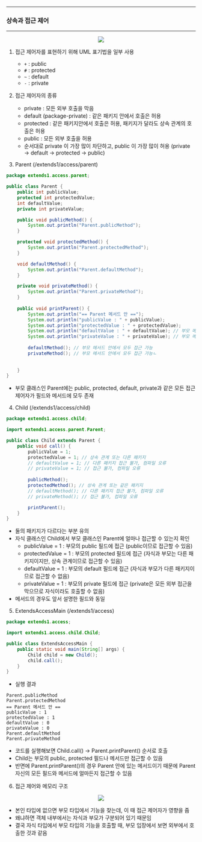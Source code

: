 -----
### 상속과 접근 제어
-----
<div align="center">
<img src="https://github.com/user-attachments/assets/3373a90c-ab67-4801-882e-8eae85bfbf2f">
</div>

1. 접근 제어자를 표현하기 위해 UML 표기법을 일부 사용
    - ```+``` : public
    - ```#``` : protected
    - ```~``` : default
    - ```-``` : private

2. 접근 제어자의 종류
    - private : 모든 외부 호출을 막음
    - default (package-private) : 같은 패키지 안에서 호출은 허용
    - protected : 같은 패키지안에서 호출은 허용, 패키지가 달라도 상속 관계의 호출은 허용
    - public : 모든 외부 호출을 허용
    - 순서대로 private 이 가장 많이 차단하고, public 이 가장 많이 허용 (private → default → protected → public)

3. Parent (/extends1/access/parent)
```java
package extends1.access.parent;

public class Parent {
    public int publicValue;
    protected int protectedValue;
    int defaultValue;
    private int privateValue;

    public void publicMethod() {
        System.out.println("Parent.publicMethod");
    }

    protected void protectedMethod() {
        System.out.println("Parent.protectedMethod");
    }

    void defaultMethod() {
        System.out.println("Parent.defaultMethod");
    }

    private void privateMethod() {
        System.out.println("Parent.privateMethod");
    }
    
    public void printParent() {
        System.out.println("== Parent 메서드 안 ==");
        System.out.println("publicValue : " + publicValue);
        System.out.println("protectedValue : " + protectedValue);
        System.out.println("defaultValue : " + defaultValue); // 부모 메서드 안에서 접근 가능
        System.out.println("privateValue : " + privateValue); // 부모 메서드 안에서 접근 가능
        
        defaultMethod(); // 부모 메서드 안에서 모두 접근 가능
        privateMethod(); // 부모 메서드 안에서 모두 접근 가능ㄴ
        
        
    }
}
```
  - 부모 클래스인 Parent에는 public, protected, default, private과 같은 모든 접근 제어자가 필드와 메서드에 모두 존재


4. Child (/extends1/access/child)
```java
package extends1.access.child;

import extends1.access.parent.Parent;

public class Child extends Parent {
    public void call() {
        publicValue = 1;
        protectedValue = 1; // 상속 관계 또는 다른 패키지
        // defaultValue = 1; // 다른 패키지 접근 불가, 컴파일 오류
        // privateValue = 1; // 접근 불가, 컴파일 오류
        
        publicMethod();
        protectedMethod(); // 상속 관계 또는 같은 패키지
        // defaultMethod(); // 다른 패키지 접근 불가, 컴파일 오류
        // privateMethod(); // 접근 불가, 컴파일 오류

        printParent();
    }
}
```
  - 둘의 패키지가 다르다는 부분 유의
  - 자식 클래스인 Child에서 부모 클래스인 Parent에 얼마나 접근할 수 있는지 확인
    + publicValue = 1 : 부모의 public 필드에 접근 (public이므로 접근할 수 있음)
    + protectedValue = 1 : 부모의 protected 필드에 접근 (자식과 부모는 다른 패키지이지만, 상속 관계이므로 접근할 수 있음)
    + defaultValue = 1 : 부모의 default 필드에 접근 (자식과 부모가 다른 패키지이므로 접근할 수 없음)
    + privateValue = 1 : 부모의 private 필드에 접근 (private은 모든 외부 접근을 막으므로 자식이라도 호출할 수 없음)
  - 메서드의 경우도 앞서 설명한 필드와 동일

5. ExtendsAccessMain (/extends1/access)
```java
package extends1.access;

import extends1.access.child.Child;

public class ExtendsAccessMain {
    public static void main(String[] args) {
        Child child = new Child();
        child.call();
    }
}
```
  - 실행 결과
```
Parent.publicMethod
Parent.protectedMethod
== Parent 메서드 안 ==
publicValue : 1
protectedValue : 1
defaultValue : 0
privateValue : 0
Parent.defaultMethod
Parent.privateMethod
```

  - 코드를 실행해보면 Child.call() → Parent.printParent() 순서로 호출
  - Child는 부모의 public, protected 필드나 메서드만 접근할 수 있음
  - 반면에 Parent.printParent()의 경우 Parent 안에 있는 메서드이기 때문에 Parent 자신의 모든 필드와 메서드에 얼마든지 접근할 수 있음

6. 접근 제어와 메모리 구조
<div align="center">
<img src="https://github.com/user-attachments/assets/8bf75119-9deb-4c9c-8a87-38fba5b10128">
</div>

  - 본인 타입에 없으면 부모 타입에서 기능을 찾는데, 이 때 접근 제어자가 영향을 줌
  - 왜냐하면 객체 내부에서는 자식과 부모가 구분되어 있기 때문임
  - 결국 자식 타입에서 부모 타입의 기능을 호출할 때, 부모 입장에서 보면 외부에서 호출한 것과 같음
